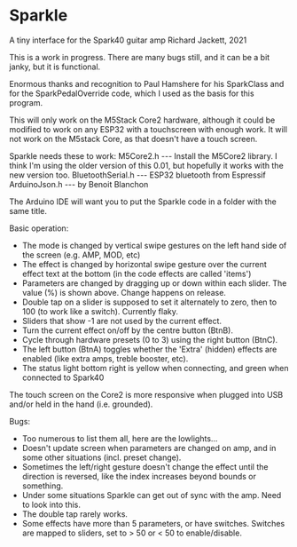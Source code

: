 # Sparkle
A tiny interface for the Spark40 guitar amp
Richard Jackett, 2021

This is a work in progress.  There are many bugs still, and it can be a bit janky, but it is functional.

Enormous thanks and recognition to Paul Hamshere for his SparkClass and for the SparkPedalOverride code, which I used as the basis for this program.

This will only work on the M5Stack Core2 hardware, although it could be modified to work on any ESP32 with a touchscreen with enough work.  It will not work on the M5stack Core, as that doesn't have a touch screen.

Sparkle needs these to work:
M5Core2.h --- Install the M5Core2 library. I think I'm using the older version of this 0.01, but hopefully it works with the new version too.
BluetoothSerial.h --- ESP32 bluetooth from Espressif
ArduinoJson.h --- by Benoit Blanchon

The Arduino IDE will want you to put the Sparkle code in a folder with the same title.

Basic operation:
* The mode is changed by vertical swipe gestures on the left hand side of the screen (e.g. AMP, MOD, etc)
* The effect is changed by horizontal swipe gesture over the current effect text at the bottom (in the code effects are called 'items')
* Parameters are changed by dragging up or down within each slider. The value (%) is shown above. Change happens on release.
* Double tap on a slider is supposed to set it alternately to zero, then to 100 (to work like a switch). Currently flaky.
* Sliders that show -1 are not used by the current effect.
* Turn the current effect on/off by the centre button (BtnB).
* Cycle through hardware presets (0 to 3) using the right button (BtnC).
* The left button (BtnA) toggles whether the 'Extra' (hidden) effects are enabled (like extra amps, treble booster, etc).
* The status light bottom right is yellow when connecting, and green when connected to Spark40

The touch screen on the Core2 is more responsive when plugged into USB and/or held in the hand (i.e. grounded).

Bugs:
* Too numerous to list them all, here are the lowlights...
* Doesn't update screen when parameters are changed on amp, and in some other situations (incl. preset change).
* Sometimes the left/right gesture doesn't change the effect until the direction is reversed, like the index increases beyond bounds or something.
* Under some situations Sparkle can get out of sync with the amp. Need to look into this.
* The double tap rarely works.
* Some effects have more than 5 parameters, or have switches. Switches are mapped to sliders, set to > 50 or < 50 to enable/disable.
